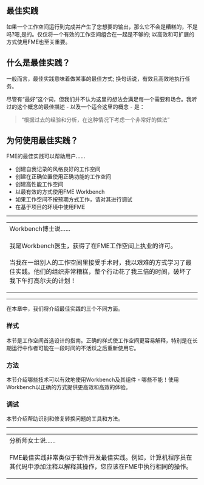  <div id="readme" class="readme blob instapaper_body">
    <article class="markdown-body entry-content" itemprop="text"><h1><a id="user-content-best-practice" class="anchor" aria-hidden="true" href="https://github.com/safesoftware/FMETraining/blob/Desktop-Basic-2018/DesktopBasic5BestPractice/5.00.BestPractice.md#best-practice"></a><font style="vertical-align: inherit;"><font style="vertical-align: inherit;">最佳实践</font></font></h1>
<p><font style="vertical-align: inherit;">如果一个工作空间运行到完成并产生了您想要的输出，那么它不会是糟糕的，不是吗?嗯,是的。</font><font style="vertical-align: inherit;">仅仅将一个有效的工作空间组合在一起是不够的; </font><font style="vertical-align: inherit;">以高效和可扩展的方式使用FME也至关重要。</font></font></p>
<h2><a id="user-content-what-is-best-practice" class="anchor" aria-hidden="true" href="https://github.com/safesoftware/FMETraining/blob/Desktop-Basic-2018/DesktopBasic5BestPractice/5.00.BestPractice.md#what-is-best-practice"></a><font style="vertical-align: inherit;"><font style="vertical-align: inherit;">什么是最佳实践？</font></font></h2>
<p><font style="vertical-align: inherit;"><font style="vertical-align: inherit;">一般而言，最佳实践意味着做某事的最佳方式; </font><font style="vertical-align: inherit;">换句话说，有效且高效地执行任务。</font></font></p>
<p><font style="vertical-align: inherit;"><font style="vertical-align: inherit;">尽管有“最好”这个词，但我们并不认为这里的想法会满足每一个需要和场合。</font><font style="vertical-align: inherit;">我听过的这个概念的最佳描述 - 以及一个适合这里的概念 - 是：</font></font></p>
<blockquote>
<p><font style="vertical-align: inherit;"><font style="vertical-align: inherit;">“根据过去的经验和分析，在这种情况下考虑一个非常好的做法”</font></font></p>
</blockquote>
<h2><a id="user-content-why-use-best-practice" class="anchor" aria-hidden="true" href="https://github.com/safesoftware/FMETraining/blob/Desktop-Basic-2018/DesktopBasic5BestPractice/5.00.BestPractice.md#why-use-best-practice"></a><font style="vertical-align: inherit;"><font style="vertical-align: inherit;">为何使用最佳实践？</font></font></h2>
<p><font style="vertical-align: inherit;"><font style="vertical-align: inherit;">FME的最佳实践可以帮助用户......</font></font></p>
<ul>
<li><font style="vertical-align: inherit;"><font style="vertical-align: inherit;">创建自我记录的风格良好的工作空间</font></font></li>
<li><font style="vertical-align: inherit;"><font style="vertical-align: inherit;">创建在正确位置使用正确功能的工作空间</font></font></li>
<li><font style="vertical-align: inherit;"><font style="vertical-align: inherit;">创建高性能工作空间</font></font></li>
<li><font style="vertical-align: inherit;"><font style="vertical-align: inherit;">以最有效的方式使用FME Workbench</font></font></li>
<li><font style="vertical-align: inherit;"><font style="vertical-align: inherit;">如果工作空间不按预期方式工作，请对其进行调试</font></font></li>
<li><font style="vertical-align: inherit;"><font style="vertical-align: inherit;">在基于项目的环境中使用FME</font></font></li>
</ul>
<hr>

<table>
<tbody><tr>
<td>
<i></i><font style="vertical-align: inherit;"><font style="vertical-align: inherit;">
Workbench博士说......
</font></font></td>
</tr>
<tr>
<td><font style="vertical-align: inherit;"><font style="vertical-align: inherit;">

我是Workbench医生，获得了在FME工作空间上执业的许可。
</font></font><br><br><font style="vertical-align: inherit;"><font style="vertical-align: inherit;">当我在一组别人的工作空间里接受手术时，我以艰难的方式学习了最佳实践。</font><font style="vertical-align: inherit;">他们的组织非常糟糕，整个行动花了我三倍的时间，破坏了我下午打高尔夫的计划！

</font></font></td>
</tr>
</tbody></table>
<hr>
<p><font style="vertical-align: inherit;"><font style="vertical-align: inherit;">在本章中，我们将介绍最佳实践的三个不同方面。</font></font></p>
<h3><a id="user-content-style" class="anchor" aria-hidden="true" href="https://github.com/safesoftware/FMETraining/blob/Desktop-Basic-2018/DesktopBasic5BestPractice/5.00.BestPractice.md#style"></a><font style="vertical-align: inherit;"><font style="vertical-align: inherit;">样式</font></font></h3>
<p><font style="vertical-align: inherit;"><font style="vertical-align: inherit;">本节是工作空间首选设计的指南。</font><font style="vertical-align: inherit;">正确的样式使工作空间更容易解释，特别是在长期运行中作者可能在一段时间的不活跃之后重新使用它。</font></font></p>
<h3><a id="user-content-methodology" class="anchor" aria-hidden="true" href="https://github.com/safesoftware/FMETraining/blob/Desktop-Basic-2018/DesktopBasic5BestPractice/5.00.BestPractice.md#methodology"></a><font style="vertical-align: inherit;"><font style="vertical-align: inherit;">方法</font></font></h3>
<p><font style="vertical-align: inherit;"><font style="vertical-align: inherit;">本节介绍哪些技术可以有效地使用Workbench及其组件 - 哪些不能！</font><font style="vertical-align: inherit;">使用Workbench以正确的方式提供更高效和高效的体验。</font></font></p>
<h3><a id="user-content-debugging" class="anchor" aria-hidden="true" href="https://github.com/safesoftware/FMETraining/blob/Desktop-Basic-2018/DesktopBasic5BestPractice/5.00.BestPractice.md#debugging"></a><font style="vertical-align: inherit;"><font style="vertical-align: inherit;">调试</font></font></h3>
<p><font style="vertical-align: inherit;"><font style="vertical-align: inherit;">本节介绍帮助识别和修复转换问题的工具和方法。</font></font></p>
<hr>

<table>
<tbody><tr>
<td>
<i></i><font style="vertical-align: inherit;"><font style="vertical-align: inherit;">
分析师女士说......
</font></font></td>
</tr>
<tr>
<td><font style="vertical-align: inherit;"><font style="vertical-align: inherit;">

FME最佳实践非常类似于软件开发最佳实践。</font><font style="vertical-align: inherit;">例如，计算机程序员在其代码中添加注释以解释其操作，您应该在FME中执行相同的操作。

</font></font></td>
</tr>
</tbody></table>
</article>
  </div>
